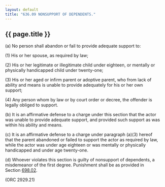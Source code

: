 ```yaml
---
layout: default 
title: "636.09 NONSUPPORT OF DEPENDENTS."
---
```


{{ page.title }}
----------------

​(a) No person shall abandon or fail to provide adequate support to:

​(1) His or her spouse, as required by law;

​(2) His or her legitimate or illegitimate child under eighteen, or
mentally or physically handicapped child under twenty-one;

​(3) His or her aged or infirm parent or adoptive parent, who from lack
of ability and means is unable to provide adequately for his or her own
support;

​(4) Any person whom by law or by court order or decree, the offender is
legally obliged to support.

​(b) It is an affirmative defense to a charge under this section that
the actor was unable to provide adequate support, and provided such
support as was within his ability and means.

​(c) It is an affirmative defense to a charge under paragraph (a)(3)
hereof that the parent abandoned or failed to support the actor as
required by law, while the actor was under age eighteen or was mentally
or physically handicapped and under age twenty-one.

​(d) Whoever violates this section is guilty of nonsupport of
dependents, a misdemeanor of the first degree. Punishment shall be as
provided in Section [698.02](38e2f631.html).

(ORC 2929.21)
